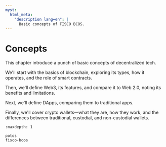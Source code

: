 ```yaml
---
myst:
  html_meta:
    "description lang=en": |
      Basic concepts of FISCO BCOS.
---
```


# Concepts

This chapter introduce a punch of basic concepts of decentralized tech.

We'll start with the basics of blockchain, exploring its types, how it operates, and the role of smart contracts.

Then, we'll define Web3, its features, and compare it to Web 2.0, noting its benefits and limitations.

Next, we'll define DApps, comparing them to traditional apps.

Finally, we'll cover crypto wallets—what they are, how they work, and the differences between traditional, custodial, and non-custodial wallets.

```{toctree}
:maxdepth: 1

potos
fisco-bcos
```
